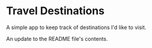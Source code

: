 # Travel Destinations

A simple app to keep track of destinations I'd like to visit.

An update to the README file's contents.
